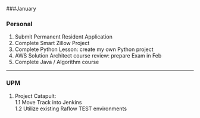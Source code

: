 ###January

### Personal

1. Submit Permanent Resident Application 
2. Complete Smart Zillow Project 
3. Complete Python Lesson: create my own Python project  
4. AWS Solution Architect course review: prepare Exam in Feb 
5. Complete Java / Algorithm course 

---

### UPM

1. Project Catapult:<br /> 
	1.1  Move Track into Jenkins <br />
	1.2  Utilize existing Raflow TEST environments